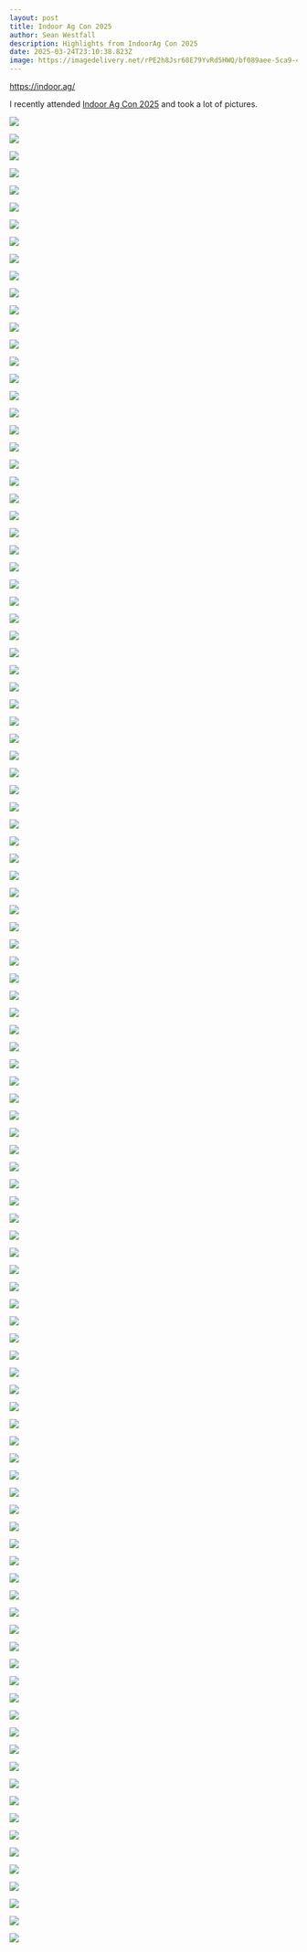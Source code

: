 ```yaml
---
layout: post
title: Indoor Ag Con 2025
author: Sean Westfall
description: Highlights from IndoorAg Con 2025
date: 2025-03-24T23:10:38.823Z
image: https://imagedelivery.net/rPE2h8Jsr68E79YvRd5HWQ/bf089aee-5ca9-4dde-9020-e02869ef8f00/public
---
```

<https://indoor.ag/>

I recently attended [Indoor Ag Con 2025](https://indoor.ag/) and took a lot of pictures.  

[](https://indoor.ag/)

![](https://hungerunited.s3.us-east-2.amazonaws.com/blog/indooragcon2025/IMG_6020.png)

![](https://hungerunited.s3.us-east-2.amazonaws.com/blog/indooragcon2025/IMG_6021.png)  

![](https://hungerunited.s3.us-east-2.amazonaws.com/blog/indooragcon2025/IMG_6022.png)  

![](https://hungerunited.s3.us-east-2.amazonaws.com/blog/indooragcon2025/IMG_6023.png)  

![](https://hungerunited.s3.us-east-2.amazonaws.com/blog/indooragcon2025/IMG_6024.png)  

![](https://hungerunited.s3.us-east-2.amazonaws.com/blog/indooragcon2025/IMG_6025.png)  

![](https://hungerunited.s3.us-east-2.amazonaws.com/blog/indooragcon2025/IMG_6026.png)  

![](https://hungerunited.s3.us-east-2.amazonaws.com/blog/indooragcon2025/IMG_6027.png)  

![](https://hungerunited.s3.us-east-2.amazonaws.com/blog/indooragcon2025/IMG_6028.png)  

![](https://hungerunited.s3.us-east-2.amazonaws.com/blog/indooragcon2025/IMG_6029.png)  

![](https://hungerunited.s3.us-east-2.amazonaws.com/blog/indooragcon2025/IMG_6030.png)  

![](https://hungerunited.s3.us-east-2.amazonaws.com/blog/indooragcon2025/IMG_6031.png)  

![](https://hungerunited.s3.us-east-2.amazonaws.com/blog/indooragcon2025/IMG_6032.png)  

![](https://hungerunited.s3.us-east-2.amazonaws.com/blog/indooragcon2025/IMG_6033.png)  

![](https://hungerunited.s3.us-east-2.amazonaws.com/blog/indooragcon2025/IMG_6034.png)  

![](https://hungerunited.s3.us-east-2.amazonaws.com/blog/indooragcon2025/IMG_6035.png)  

![](https://hungerunited.s3.us-east-2.amazonaws.com/blog/indooragcon2025/IMG_6036.png)  

![](https://hungerunited.s3.us-east-2.amazonaws.com/blog/indooragcon2025/IMG_6037.png)  

![](https://hungerunited.s3.us-east-2.amazonaws.com/blog/indooragcon2025/IMG_6038.png)  

![](https://hungerunited.s3.us-east-2.amazonaws.com/blog/indooragcon2025/IMG_6039.png)  

![](https://hungerunited.s3.us-east-2.amazonaws.com/blog/indooragcon2025/IMG_6040.png)  

![](https://hungerunited.s3.us-east-2.amazonaws.com/blog/indooragcon2025/IMG_6041.png)  

![](https://hungerunited.s3.us-east-2.amazonaws.com/blog/indooragcon2025/IMG_6042.png)  

![](https://hungerunited.s3.us-east-2.amazonaws.com/blog/indooragcon2025/IMG_6043.png)  

![](https://hungerunited.s3.us-east-2.amazonaws.com/blog/indooragcon2025/IMG_6044.png)  

![](https://hungerunited.s3.us-east-2.amazonaws.com/blog/indooragcon2025/IMG_6045.png)  

![](https://hungerunited.s3.us-east-2.amazonaws.com/blog/indooragcon2025/IMG_6046.png)  

![](https://hungerunited.s3.us-east-2.amazonaws.com/blog/indooragcon2025/IMG_6047.png)  

![](https://hungerunited.s3.us-east-2.amazonaws.com/blog/indooragcon2025/IMG_6048.png)  

![](https://hungerunited.s3.us-east-2.amazonaws.com/blog/indooragcon2025/IMG_6049.png)  

![](https://hungerunited.s3.us-east-2.amazonaws.com/blog/indooragcon2025/IMG_6050.png)  

![](https://hungerunited.s3.us-east-2.amazonaws.com/blog/indooragcon2025/IMG_6051.png)  

![](https://hungerunited.s3.us-east-2.amazonaws.com/blog/indooragcon2025/IMG_6052.png)  

![](https://hungerunited.s3.us-east-2.amazonaws.com/blog/indooragcon2025/IMG_6053.png)  

![](https://hungerunited.s3.us-east-2.amazonaws.com/blog/indooragcon2025/IMG_6054.png)  

![](https://hungerunited.s3.us-east-2.amazonaws.com/blog/indooragcon2025/IMG_6055.png)  

![](https://hungerunited.s3.us-east-2.amazonaws.com/blog/indooragcon2025/IMG_6056.png)  

![](https://hungerunited.s3.us-east-2.amazonaws.com/blog/indooragcon2025/IMG_6057.png)  

![](https://hungerunited.s3.us-east-2.amazonaws.com/blog/indooragcon2025/IMG_6058.png)  

![](https://hungerunited.s3.us-east-2.amazonaws.com/blog/indooragcon2025/IMG_6059.png)  

![](https://hungerunited.s3.us-east-2.amazonaws.com/blog/indooragcon2025/IMG_6060.png)  

![](https://hungerunited.s3.us-east-2.amazonaws.com/blog/indooragcon2025/IMG_6061.png)  

![](https://hungerunited.s3.us-east-2.amazonaws.com/blog/indooragcon2025/IMG_6062.png)  

![](https://hungerunited.s3.us-east-2.amazonaws.com/blog/indooragcon2025/IMG_6063.png)  

![](https://hungerunited.s3.us-east-2.amazonaws.com/blog/indooragcon2025/IMG_6064.png)  

![](https://hungerunited.s3.us-east-2.amazonaws.com/blog/indooragcon2025/IMG_6065.png)  

![](https://hungerunited.s3.us-east-2.amazonaws.com/blog/indooragcon2025/IMG_6066.png)  

![](https://hungerunited.s3.us-east-2.amazonaws.com/blog/indooragcon2025/IMG_6067.png)  

![](https://hungerunited.s3.us-east-2.amazonaws.com/blog/indooragcon2025/IMG_6068.png)  

![](https://hungerunited.s3.us-east-2.amazonaws.com/blog/indooragcon2025/IMG_6069.png)  

![](https://hungerunited.s3.us-east-2.amazonaws.com/blog/indooragcon2025/IMG_6070.png)  

![](https://hungerunited.s3.us-east-2.amazonaws.com/blog/indooragcon2025/IMG_6071.png)  

![](https://hungerunited.s3.us-east-2.amazonaws.com/blog/indooragcon2025/IMG_6072.png)  

![](https://hungerunited.s3.us-east-2.amazonaws.com/blog/indooragcon2025/IMG_6073.png)  

![](https://hungerunited.s3.us-east-2.amazonaws.com/blog/indooragcon2025/IMG_6074.png)  

![](https://hungerunited.s3.us-east-2.amazonaws.com/blog/indooragcon2025/IMG_6075.png)  

![](https://hungerunited.s3.us-east-2.amazonaws.com/blog/indooragcon2025/IMG_6076.png)  

![](https://hungerunited.s3.us-east-2.amazonaws.com/blog/indooragcon2025/IMG_6077.png)  

![](https://hungerunited.s3.us-east-2.amazonaws.com/blog/indooragcon2025/IMG_6078.png)  

![](https://hungerunited.s3.us-east-2.amazonaws.com/blog/indooragcon2025/IMG_6079.png)  

![](https://hungerunited.s3.us-east-2.amazonaws.com/blog/indooragcon2025/IMG_6080.png)  

![](https://hungerunited.s3.us-east-2.amazonaws.com/blog/indooragcon2025/IMG_6081.png)  

![](https://hungerunited.s3.us-east-2.amazonaws.com/blog/indooragcon2025/IMG_6082.png)  

![](https://hungerunited.s3.us-east-2.amazonaws.com/blog/indooragcon2025/IMG_6083.png)  

![](https://hungerunited.s3.us-east-2.amazonaws.com/blog/indooragcon2025/IMG_6084.png)  

![](https://hungerunited.s3.us-east-2.amazonaws.com/blog/indooragcon2025/IMG_6085.png)  

![](https://hungerunited.s3.us-east-2.amazonaws.com/blog/indooragcon2025/IMG_6086.png)  

![](https://hungerunited.s3.us-east-2.amazonaws.com/blog/indooragcon2025/IMG_6087.png)  

![](https://hungerunited.s3.us-east-2.amazonaws.com/blog/indooragcon2025/IMG_6088.png)  

![](https://hungerunited.s3.us-east-2.amazonaws.com/blog/indooragcon2025/IMG_6089.png)  

![](https://hungerunited.s3.us-east-2.amazonaws.com/blog/indooragcon2025/IMG_6090.png)  

![](https://hungerunited.s3.us-east-2.amazonaws.com/blog/indooragcon2025/IMG_6091.png)  

![](https://hungerunited.s3.us-east-2.amazonaws.com/blog/indooragcon2025/IMG_6092.png)  

![](https://hungerunited.s3.us-east-2.amazonaws.com/blog/indooragcon2025/IMG_6093.png)  

![](https://hungerunited.s3.us-east-2.amazonaws.com/blog/indooragcon2025/IMG_6094.png)  

![](https://hungerunited.s3.us-east-2.amazonaws.com/blog/indooragcon2025/IMG_6095.png)  

![](https://hungerunited.s3.us-east-2.amazonaws.com/blog/indooragcon2025/IMG_6096.png)  

![](https://hungerunited.s3.us-east-2.amazonaws.com/blog/indooragcon2025/IMG_6097.png)  

![](https://hungerunited.s3.us-east-2.amazonaws.com/blog/indooragcon2025/IMG_6098.png)  

![](https://hungerunited.s3.us-east-2.amazonaws.com/blog/indooragcon2025/IMG_6099.png)  

![](https://hungerunited.s3.us-east-2.amazonaws.com/blog/indooragcon2025/IMG_6100.png)  

![](https://hungerunited.s3.us-east-2.amazonaws.com/blog/indooragcon2025/IMG_6101.png)  

![](https://hungerunited.s3.us-east-2.amazonaws.com/blog/indooragcon2025/IMG_6102.png)  

![](https://hungerunited.s3.us-east-2.amazonaws.com/blog/indooragcon2025/IMG_6103.png)  

![](https://hungerunited.s3.us-east-2.amazonaws.com/blog/indooragcon2025/IMG_6104.png)  

![](https://hungerunited.s3.us-east-2.amazonaws.com/blog/indooragcon2025/IMG_6105.png)  

![](https://hungerunited.s3.us-east-2.amazonaws.com/blog/indooragcon2025/IMG_6106.png)  

![](https://hungerunited.s3.us-east-2.amazonaws.com/blog/indooragcon2025/IMG_6107.png)  

![](https://hungerunited.s3.us-east-2.amazonaws.com/blog/indooragcon2025/IMG_6108.png)  

![](https://hungerunited.s3.us-east-2.amazonaws.com/blog/indooragcon2025/IMG_6109.png)  

![](https://hungerunited.s3.us-east-2.amazonaws.com/blog/indooragcon2025/IMG_6110.png)  

![](https://hungerunited.s3.us-east-2.amazonaws.com/blog/indooragcon2025/IMG_6111.png)  

![](https://hungerunited.s3.us-east-2.amazonaws.com/blog/indooragcon2025/IMG_6112.png)  

![](https://hungerunited.s3.us-east-2.amazonaws.com/blog/indooragcon2025/IMG_6113.png)  

![](https://hungerunited.s3.us-east-2.amazonaws.com/blog/indooragcon2025/IMG_6114.png)  

![](https://hungerunited.s3.us-east-2.amazonaws.com/blog/indooragcon2025/IMG_6115.png)  

![](https://hungerunited.s3.us-east-2.amazonaws.com/blog/indooragcon2025/IMG_6116.png)  

![](https://hungerunited.s3.us-east-2.amazonaws.com/blog/indooragcon2025/IMG_6117.png)  

![](https://hungerunited.s3.us-east-2.amazonaws.com/blog/indooragcon2025/IMG_6118.png)  

![](https://hungerunited.s3.us-east-2.amazonaws.com/blog/indooragcon2025/IMG_6119.png)  

![](https://hungerunited.s3.us-east-2.amazonaws.com/blog/indooragcon2025/IMG_6120.png)  

![](https://hungerunited.s3.us-east-2.amazonaws.com/blog/indooragcon2025/IMG_6121.png)  

![](https://hungerunited.s3.us-east-2.amazonaws.com/blog/indooragcon2025/IMG_6122.png)  

![](https://hungerunited.s3.us-east-2.amazonaws.com/blog/indooragcon2025/IMG_6123.png)  

![](https://hungerunited.s3.us-east-2.amazonaws.com/blog/indooragcon2025/IMG_6124.png)  

![](https://hungerunited.s3.us-east-2.amazonaws.com/blog/indooragcon2025/IMG_6125.png)  

![](https://hungerunited.s3.us-east-2.amazonaws.com/blog/indooragcon2025/IMG_6126.png)  

























